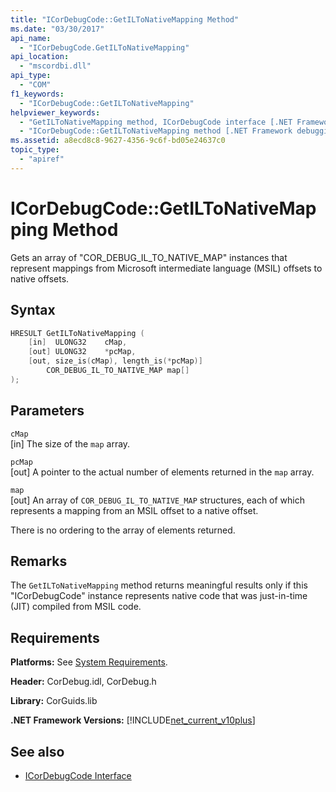 ```yaml
---
title: "ICorDebugCode::GetILToNativeMapping Method"
ms.date: "03/30/2017"
api_name: 
  - "ICorDebugCode.GetILToNativeMapping"
api_location: 
  - "mscordbi.dll"
api_type: 
  - "COM"
f1_keywords: 
  - "ICorDebugCode::GetILToNativeMapping"
helpviewer_keywords: 
  - "GetILToNativeMapping method, ICorDebugCode interface [.NET Framework debugging]"
  - "ICorDebugCode::GetILToNativeMapping method [.NET Framework debugging]"
ms.assetid: a8ecd8c8-9627-4356-9c6f-bd05e24637c0
topic_type: 
  - "apiref"
---
```

# ICorDebugCode::GetILToNativeMapping Method
Gets an array of "COR_DEBUG_IL_TO_NATIVE_MAP" instances that represent mappings from Microsoft intermediate language (MSIL) offsets to native offsets.  
  
## Syntax  
  
```cpp  
HRESULT GetILToNativeMapping (  
    [in]  ULONG32    cMap,  
    [out] ULONG32    *pcMap,  
    [out, size_is(cMap), length_is(*pcMap)]  
        COR_DEBUG_IL_TO_NATIVE_MAP map[]  
);  
```  
  
## Parameters  
 `cMap`  
 [in] The size of the `map` array.  
  
 `pcMap`  
 [out] A pointer to the actual number of elements returned in the `map` array.  
  
 `map`  
 [out] An array of `COR_DEBUG_IL_TO_NATIVE_MAP` structures, each of which represents a mapping from an MSIL offset to a native offset.  
  
 There is no ordering to the array of elements returned.  
  
## Remarks  
 The `GetILToNativeMapping` method returns meaningful results only if this "ICorDebugCode" instance represents native code that was just-in-time (JIT) compiled from MSIL code.  
  
## Requirements  
 **Platforms:** See [System Requirements](../../../../docs/framework/get-started/system-requirements.md).  
  
 **Header:** CorDebug.idl, CorDebug.h  
  
 **Library:** CorGuids.lib  
  
 **.NET Framework Versions:** [!INCLUDE[net_current_v10plus](../../../../includes/net-current-v10plus-md.md)]  
  
## See also

- [ICorDebugCode Interface](../../../../docs/framework/unmanaged-api/debugging/icordebugcode-interface1.md)
